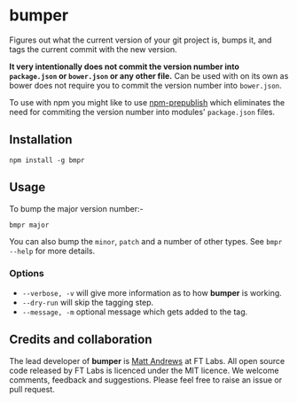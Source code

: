 # bumper

Figures out what the current version of your git project is, bumps it, and tags the current commit with the new version.

**It very intentionally does not commit the version number into `package.json` or `bower.json` or any other file.**  Can be used with  on its own as bower does not require you to commit the version number into `bower.json`.

To use with npm you might like to use [npm-prepublish](https://github.com/matthew-andrews/npm-prepublish) which eliminates the need for commiting the version number into modules' `package.json` files.

## Installation

```
npm install -g bmpr
```

## Usage

To bump the major version number:-

```
bmpr major
```

You can also bump the `minor`, `patch` and a number of other types.  See `bmpr --help` for more details.

### Options

- `--verbose, -v` will give more information as to how **bumper** is working.
- `--dry-run` will skip the tagging step.
- `--message, -m` optional message which gets added to the tag.

## Credits and collaboration ##

The lead developer of **bumper** is [Matt Andrews](http://twitter.com/andrewsmatt) at FT Labs. All open source code released by FT Labs is licenced under the MIT licence. We welcome comments, feedback and suggestions.  Please feel free to raise an issue or pull request.
